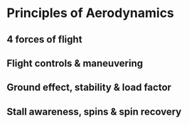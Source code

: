 # Principles of Aerodynamics

## 4 forces of flight

## Flight controls & maneuvering

## Ground effect, stability & load factor

## Stall awareness, spins & spin recovery
